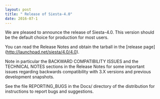 ```yaml
---
layout: post
title: " Release of Siesta-4.0"
date: 2016-07-1
---
```


We are pleased to announce the release of Siesta-4.0.
This version should be the default choice for production for most users.

You can read the Release Notes and obtain the tarball in the [release page]
(http://launchpad.net/siesta/4.0/4.0).

Note in particular the BACKWARD COMPATIBILITY ISSUES and the TECHNICAL
NOTES sections in the Release Notes for some important issues
regarding backwards compatibility with 3.X versions and previous
development snapshots.

See the file REPORTING_BUGS in the Docs/ directory of the distribution
for instructions to report bugs and suggestions.
